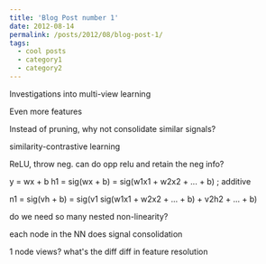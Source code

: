 ```yaml
---
title: 'Blog Post number 1'
date: 2012-08-14
permalink: /posts/2012/08/blog-post-1/
tags:
  - cool posts
  - category1
  - category2
---
```


Investigations into multi-view learning

Even more features

Instead of pruning, why not consolidate similar signals? 



similarity-contrastive learning 


ReLU, throw neg. can do opp relu and retain the neg info? 


y = wx + b
h1 = sig(wx + b) = sig(w1x1 + w2x2 + ... + b) ; additive 

n1 = sig(vh + b) = sig(v1 sig(w1x1 + w2x2 + ... + b) + v2h2 + ... + b) 

do we need so many nested non-linearity? 


each node in the NN does signal consolidation 


1 node views? what's the diff
diff in feature resolution 